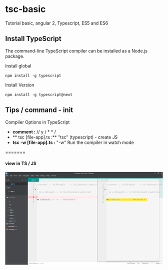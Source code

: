 # tsc-basic
Tutorial basic, angular 2, Typescript, ES5 and ES6

## Install TypeScript
The command-line TypeScript compiler can be installed as a Node.js package.

Install global
```
npm install -g typescript
```
Install Version
```
npm install -g typescript@next
```

## Tips / command - init
Compiler Options in TypeScript
* **comment  :** // y / * * /
* ** tsc [file-app].ts  :** "tsc" (typescript) - create JS
* **tsc -w  [file-app].ts :** "-w"  Run the compiler in watch mode


=======
#### view in TS / JS
![HTML](img/test-1.png)